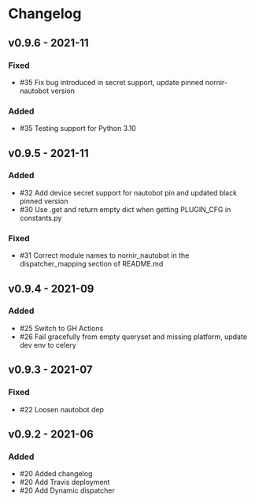 # Changelog

## v0.9.6 - 2021-11

### Fixed

- #35 Fix bug introduced in secret support, update pinned nornir-nautobot version

### Added

- #35 Testing support for Python 3.10


## v0.9.5 - 2021-11

### Added

- #32 Add device secret support for nautobot pin and updated black pinned version
- #30 Use .get and return empty dict when getting PLUGIN_CFG in constants.py 

### Fixed

- #31 Correct module names to nornir_nautobot in the dispatcher_mapping section of README.md

## v0.9.4 - 2021-09

### Added

- #25 Switch to GH Actions
- #26 Fail gracefully from empty queryset and missing platform, update dev env to celery

## v0.9.3 - 2021-07

### Fixed

- #22 Loosen nautobot dep

## v0.9.2 - 2021-06

### Added

- #20 Added changelog
- #20 Add Travis deployment
- #20 Add Dynamic dispatcher
